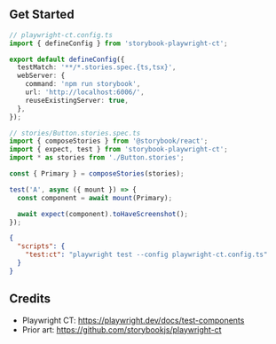 ## Get Started

```ts
// playwright-ct.config.ts
import { defineConfig } from 'storybook-playwright-ct';

export default defineConfig({
  testMatch: '**/*.stories.spec.{ts,tsx}',
  webServer: {
    command: 'npm run storybook',
    url: 'http://localhost:6006/',
    reuseExistingServer: true,
  },
});
```

```ts
// stories/Button.stories.spec.ts
import { composeStories } from '@storybook/react';
import { expect, test } from 'storybook-playwright-ct';
import * as stories from './Button.stories';

const { Primary } = composeStories(stories);

test('A', async ({ mount }) => {
  const component = await mount(Primary);

  await expect(component).toHaveScreenshot();
});
```

```json
{
  "scripts": {
    "test:ct": "playwright test --config playwright-ct.config.ts"
  }
}
```

## Credits

- Playwright CT: https://playwright.dev/docs/test-components
- Prior art: https://github.com/storybookjs/playwright-ct
